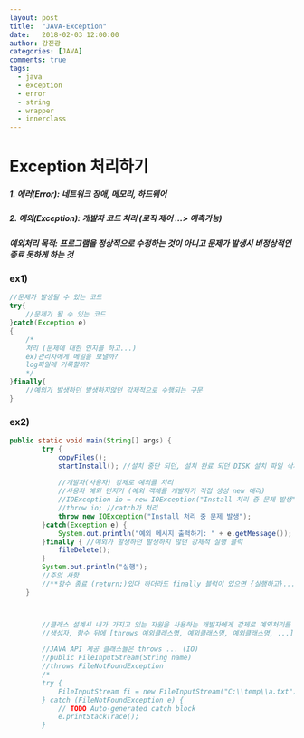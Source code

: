 ```yaml
---
layout: post
title:  "JAVA-Exception"
date:   2018-02-03 12:00:00
author: 강진광
categories: [JAVA]
comments: true
tags:
  - java
  - exception
  - error
  - string
  - wrapper
  - innerclass
---
```

# Exception 처리하기
##### 1. 에러(Error): 네트워크 장애, 메모리, 하드웨어
##### 2. 예외(Exception): 개발자 코드 처리 (로직 제어 ...> 예측가능)
##### 예외처리 목적: 프로그램을 정상적으로 수정하는 것이 아니고 문제가 발생시 비정상적인 종료 못하게 하는 것

### ex1)
~~~java
//문제가 발생될 수 있는 코드
try{
	//문제가 될 수 있는 코드
}catch(Exception e)
{
	/*
	처리 (문제에 대한 인지를 하고...)
	ex)관리자에게 메일을 보낼까?
	log파일에 기록할까?
	*/
}finally{
	//예외가 발생하던 발생하지않던 강제적으로 수행되는 구문
}
~~~
### ex2)
~~~java
public static void main(String[] args) {
		try {
			copyFiles();
			startInstall(); //설치 중단 되던, 설치 완료 되던 DISK 설치 파일 삭제
			
			//개발자(사용자) 강제로 예외를 처리
			//사용자 예외 던지기 (예외 객체를 개발자가 직접 생성 new 해라)
			//IOException io = new IOException("Install 처리 중 문제 발생");
			//throw io; //catch가 처리
			throw new IOException("Install 처리 중 문제 발생");
		}catch(Exception e) {
			System.out.println("예외 메시지 출력하기: " + e.getMessage());
		}finally { //예외가 발생하던 발생하지 않던 강제적 실행 블럭
			fileDelete();
		}
		System.out.println("실행");
		//주의 사항
		//**함수 종료 (return;)있다 하더라도 finally 블럭이 있으면 {실행하고}...종료
	}



		//클래스 설계시 내가 가지고 있는 자원을 사용하는 개발자에게 강제로 예외처리를 하도록 하는 방법
		//생성자, 함수 뒤에 [throws 예외클래스명, 예외클래스명, 예외클래스명, ...]

		//JAVA API 제공 클래스들은 throws ... (IO)
		//public FileInputStream(String name)
		//throws FileNotFoundException
		/*
		try {
			FileInputStream fi = new FileInputStream("C:\\temp\\a.txt");
		} catch (FileNotFoundException e) {
			// TODO Auto-generated catch block
			e.printStackTrace();
		}
~~~